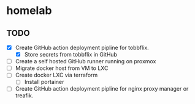 # homelab

## TODO
- [x] Create GitHub action deployment pipline for tobbflix.
  - [x] Store secrets from tobbflix in GitHub
- [ ] Create a self hosted GitHub runner running on proxmox
- [ ] Migrate docker host from VM to LXC
- [ ] Create docker LXC via terraform 
  - [ ] Install portainer
- [ ] Create GitHub action deployment pipline for nginx proxy manager or treafik.

